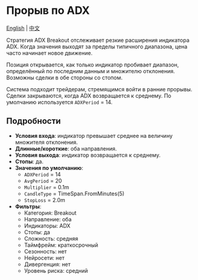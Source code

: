 # Прорыв по ADX
[English](README.md) | [中文](README_zh.md)

Стратегия ADX Breakout отслеживает резкие расширения индикатора ADX. Когда значения выходят за пределы типичного диапазона, цена часто начинает новое движение.

Позиция открывается, как только индикатор пробивает диапазон, определённый по последним данным и множителю отклонения. Возможны сделки в обе стороны со стопом.

Система подходит трейдерам, стремящимся войти в ранние прорывы. Сделки закрываются, когда ADX возвращается к среднему. По умолчанию используется `ADXPeriod` = 14.

## Подробности
- **Условия входа**: индикатор превышает среднее на величину множителя отклонения.
- **Длинные/короткие**: оба направления.
- **Условия выхода**: индикатор возвращается к среднему.
- **Стопы**: да.
- **Значения по умолчанию**:
  - `ADXPeriod` = 14
  - `AvgPeriod` = 20
  - `Multiplier` = 0.1m
  - `CandleType` = TimeSpan.FromMinutes(5)
  - `StopLoss` = 2.0m
- **Фильтры**:
  - Категория: Breakout
  - Направление: оба
  - Индикаторы: ADX
  - Стопы: да
  - Сложность: средняя
  - Таймфрейм: краткосрочный
  - Сезонность: нет
  - Нейросети: нет
  - Дивергенция: нет
  - Уровень риска: средний

